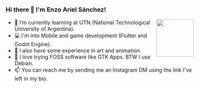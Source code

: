 ### Hi there 👋 I'm Enzo Ariel Sánchez!

<img align=right width=100 src="https://github.com/enzosanchezewe/enzosanchezewe/assets/62959641/9d50eff4-15e4-4719-b579-feb523bd027d"/>

- 🌱 I’m currently learning at UTN (National Technological University of Argentina).
- 💻 I'm into Mobile and game development (Flutter and Godot Engine).
- 🎨 I also have some experience in art and animation.
- 🐧 I love trying FOSS software like GTK Apps. BTW I use Debian.
- 📫 You can reach me by sending me an Instagram DM using the link I've left in my bio.
